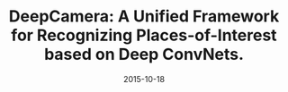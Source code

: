 ---
title: "DeepCamera: A Unified Framework for Recognizing Places-of-Interest based on Deep ConvNets."
collection: publications
permalink: /publication/2015-DeepCamera
excerpt: 'In this work, we present a novel project called DeepCamera(DC) for recognizing places-of-interest(POI) with smartphones. Our framework is based on deep convolutional neural networks(ConvNets) which are currently state-of-the-art solutions to vision recognition tasks such as our mission. We propose a novel ConvNet by introducing a new layer called "spatial layer" which captures spatial knowledge from a geographic view. As a result, both spatial and visual knowledge contribute to generating a hybrid probability distribution over all possible POI candidates. Furthermore, we compress multiple trained deep ConvNets into one single shallow net called "shNet" which achieves competitive performance with ensemble methods. Our preliminary experiments conducted on real-world dataset have shown promising POI recognition results.'
date: 2015-10-18
venue: 'CIKM'
paperurl: ''
citation: 'Peng, Pai, Hongxiang Chen, Lidan Shou, Ke Chen, Gang Chen, and Chang Xu. "DeepCamera: A Unified Framework for Recognizing Places-of-Interest based on Deep ConvNets." <i>In Proceedings of the 24th ACM International on Conference on Information and Knowledge Management, pp. 1891-1894.</i>i> ACM, 2015.'
---